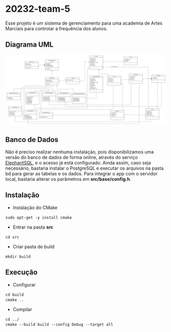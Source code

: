 # 20232-team-5
Esse projeto é um sistema de gerenciamento para uma academia de Artes Marciais para controlar a frequência dos alunos.

## Diagrama UML
![Diagrama Paiva Team](./img/uml_tp_final.jpeg)

## Banco de Dados
Não é preciso realizar nenhuma instalação, pois disponibilizamos uma versão do banco de dados de forma online, através do serviço [ElephantSQL](https://www.elephantsql.com/), e o acesso já está configurado. Ainda assim, caso seja necessário, bastaria instalar o PostgreSQL e executar os arquivos na pasta bd para gerar as tabelas e os dados. Para integrar o app com o servidor local, bastaria alterar os parâmetros em **src/base/config.h**.

## Instalação
- Instalação do CMake
```
sudo apt-get -y install cmake
```
- Entrar na pasta **src**
```
cd src
```
- Criar pasta de build
```
mkdir build
```
## Execução
- Configurar
```
cd build
cmake ..
```
- Compilar
```
cd ../
cmake --build build --config Debug --target all
```
